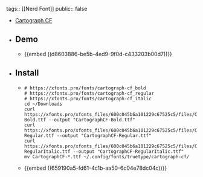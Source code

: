 tags:: [[Nerd Font]]
public:: false

- [Cartograph CF](https://connary.com/cartograph.html)
- ## Demo
	- {{embed ((d8603886-be5b-4ed9-9f0d-c433203b00d7))}}
- ## Install
	- ```shell
	  # https://xfonts.pro/fonts/cartograph-cf_bold
	  # https://xfonts.pro/fonts/cartograph-cf_regular
	  # https://xfonts.pro/fonts/cartograph-cf_italic
	  cd ~/Downloads
	  curl https://xfonts.pro/xfonts_files/600c045b6a101229c67525c5/files/CartographCF-Bold.ttf --output "CartographCF-Bold.ttf"
	  curl https://xfonts.pro/xfonts_files/600c045b6a101229c67525c5/files/CartographCF-Regular.ttf --output "CartographCF-Regular.ttf"
	  curl https://xfonts.pro/xfonts_files/600c045b6a101229c67525c5/files/CartographCF-RegularItalic.ttf --output "CartographCF-RegularItalic.ttf"
	  mv CartographCF-*.ttf ~/.config/fonts/truetype/cartograph-cf/
	  ```
	- {{embed ((659190a5-fd61-4c1b-aa50-6c04e78dc04c))}}